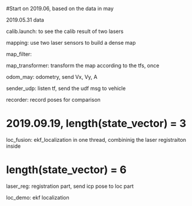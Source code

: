 #Start on 2019.06, based on the data in may

2019.05.31 data

calib.launch:      to see the calib result of two lasers

mapping:           use two laser sensors to build a dense map

map_filter:

map_transformer:   transform the map according to the tfs, once 

odom_may:          odometry, send Vx, Vy, A

sender_udp:	       listen tf, send the udf msg to vehicle

recorder:		   record poses for comparison

# 2019.09.19, length(state_vector) = 3

loc_fusion:		   ekf_localization in one thread, combininig the laser registraiton inside 

# length(state_vector) = 6

laser_reg:		   registration part, send icp pose to loc part

loc_demo:          ekf localization
